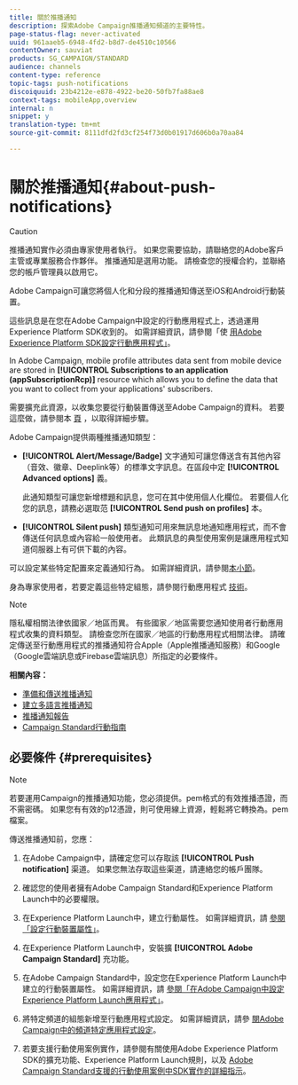 ```yaml
---
title: 關於推播通知
description: 探索Adobe Campaign推播通知頻道的主要特性。
page-status-flag: never-activated
uuid: 961aaeb5-6948-4fd2-b8d7-de4510c10566
contentOwner: sauviat
products: SG_CAMPAIGN/STANDARD
audience: channels
content-type: reference
topic-tags: push-notifications
discoiquuid: 23b4212e-e878-4922-be20-50fb7fa88ae8
context-tags: mobileApp,overview
internal: n
snippet: y
translation-type: tm+mt
source-git-commit: 8111dfd2fd3cf254f73d0b01917d606b0a70aa84

---
```



# 關於推播通知{#about-push-notifications}

>[!CAUTION]
>
>推播通知實作必須由專家使用者執行。 如果您需要協助，請聯絡您的Adobe客戶主管或專業服務合作夥伴。 推播通知是選用功能。 請檢查您的授權合約，並聯絡您的帳戶管理員以啟用它。

Adobe Campaign可讓您將個人化和分段的推播通知傳送至iOS和Android行動裝置。

這些訊息是在您在Adobe Campaign中設定的行動應用程式上，透過運用Experience Platform SDK收到的。 如需詳細資訊，請參閱「使 [用Adobe Experience Platform SDK設定行動應用程式」](https://helpx.adobe.com/campaign/kb/configuring-app-sdk.html)。

In Adobe Campaign, mobile profile attributes data sent from mobile device are stored in **[!UICONTROL Subscriptions to an application (appSubscriptionRcp)]** resource which allows you to define the data that you want to collect from your applications&#39; subscribers.

需要擴充此資源，以收集您要從行動裝置傳送至Adobe Campaign的資料。 若要這麼做，請參閱本 [頁](../../developing/using/extending-the-subscriptions-to-an-application-resource.md) ，以取得詳細步驟。

Adobe Campaign提供兩種推播通知類型：

* **[!UICONTROL Alert/Message/Badge]** 文字通知可讓您傳送含有其他內容（音效、徽章、Deeplink等）的標準文字訊息。在區段中定 **[!UICONTROL Advanced options]** 義。

   此通知類型可讓您新增標題和訊息，您可在其中使用個人化欄位。 若要個人化您的訊息，請務必選取范 **[!UICONTROL Send push on profiles]** 本。

* **[!UICONTROL Silent push]** 類型通知可用來無訊息地通知應用程式，而不會傳送任何訊息或內容給一般使用者。 此類訊息的典型使用案例是讓應用程式知道伺服器上有可供下載的內容。

可以設定某些特定配置來定義通知行為。 如需詳細資訊，請參閱[本小節](../../channels/using/customizing-a-push-notification.md)。

身為專家使用者，若要定義這些特定組態，請參閱行動應用程式 [技術](https://helpx.adobe.com/campaign/kb/acs-article-list.html)。

>[!NOTE]
>
>隱私權相關法律依國家／地區而異。 有些國家／地區需要您通知使用者行動應用程式收集的資料類型。 請檢查您所在國家／地區的行動應用程式相關法律。 請確定傳送至行動應用程式的推播通知符合Apple（Apple推播通知服務）和Google（Google雲端訊息或Firebase雲端訊息）所指定的必要條件。

**相關內容：**

* [準備和傳送推播通知](../../channels/using/preparing-and-sending-a-push-notification.md)
* [建立多語言推播通知](../../channels/using/creating-a-multilingual-push-notification.md)
* [推播通知報告](../../reporting/using/push-notification-report.md)
* [Campaign Standard行動指南](https://helpx.adobe.com/campaign/kb/acs-mobile.html)

## 必要條件 {#prerequisites}

>[!NOTE]
>若要運用Campaign的推播通知功能，您必須提供。pem格式的有效推播憑證，而不需密碼。
如果您有有效的p12憑證，則可使用線上資源，輕鬆將它轉換為。pem檔案。

傳送推播通知前，您應：

1. 在Adobe Campaign中，請確定您可以存取該 **[!UICONTROL Push notification]** 渠道。 如果您無法存取這些渠道，請連絡您的帳戶團隊。

1. 確認您的使用者擁有Adobe Campaign Standard和Experience Platform Launch中的必要權限。

1. 在Experience Platform Launch中，建立行動屬性。 如需詳細資訊，請 [參閱「設定行動裝置屬性」](https://aep-sdks.gitbook.io/docs/getting-started/create-a-mobile-property)。

1. 在Experience Platform Launch中，安裝擴 **[!UICONTROL Adobe Campaign Standard]** 充功能。

1. 在Adobe Campaign Standard中，設定您在Experience Platform Launch中建立的行動裝置屬性。 如需詳細資訊，請 [參閱「在Adobe Campaign中設定Experience Platform Launch應用程式」](https://helpx.adobe.com/campaign/kb/configuring-app-sdk.html#SettingupyourAdobeExperiencePlatformLaunchapplicationinAdobeCampaign)。

1. 將特定頻道的組態新增至行動應用程式設定。 如需詳細資訊，請參 [閱Adobe Campaign中的頻道特定應用程式設定](https://helpx.adobe.com/campaign/kb/configuring-app-sdk.html#ChannelspecificapplicationconfigurationinAdobeCampaign)。

1. 若要支援行動使用案例實作，請參閱有關使用Adobe Experience Platform SDK的擴充功能、Experience Platform Launch規則，以及 [Adobe Campaign Standard支援的行動使用案例中SDK實作的詳細指示](https://helpx.adobe.com/campaign/kb/configure-launch-rules-acs-use-cases.html)。
